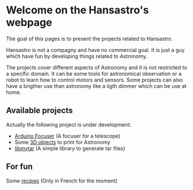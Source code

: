 # Welcome on the Hansastro's webpage

The goal of this pages is to present the projects related to Hansastro.

Hansastro is not a compagny and have no commercial goal. It is just a guy which have fun by developing things related to Astronomy.

The projects cover different aspects of Astronomy and it is not restricted to a specific domain. It can be some tools for astronomical observation or a robot to learn how to control motors and sensors. Some projects can also have a brigther use than astronomy like a ligth dimmer which can be use at home. 

## Available projects

Actually the following project is under development:
- [Arduino Focuser](https://hansastro.github.io/Focuser) (A focuser for a telescope)
- Some [3D objects](https://hansastro.github.io/Astro-3D-Printing/) to print for Astronomy
- [libmytar](https://hansastro.github.io/libmytar/) (A simple library to generate tar files)

## For fun
Some [recipes](https://hansastro.github.io/Recipes/) (Only in French for the moment)
